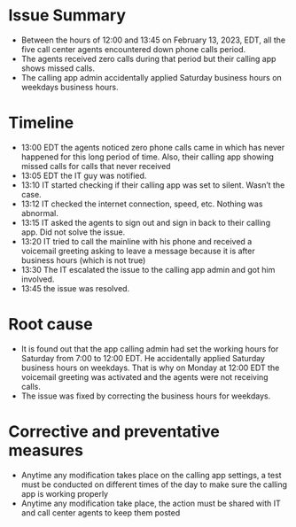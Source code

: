 
# Issue Summary
- Between the hours of 12:00 and 13:45 on February 13, 2023, EDT, all the five call center agents encountered down phone calls period.
- The agents received zero calls during that period but their calling app shows missed calls.
- The calling app admin accidentally applied Saturday business hours on weekdays business hours.

# Timeline
-	13:00 EDT the agents noticed zero phone calls came in which has never happened for this long period of time. Also, their calling app showing missed calls for calls that never received
-	13:05 EDT the IT guy was notified.
-	13:10 IT started checking if their calling app was set to silent. Wasn’t the case.
-	13:12 IT checked the internet connection, speed, etc. Nothing was abnormal.
-	13:15 IT asked the agents to sign out and sign in back to their calling app. Did not solve the issue.
-	13:20 IT tried to call the mainline with his phone and received a voicemail greeting asking to leave a message because it is after business hours (which is not true)
-	13:30 The IT escalated the issue to the calling app admin and got him involved.
-	13:45 the issue was resolved.

# Root cause
-	It is found out that the app calling admin had set the working hours for Saturday from 7:00 to 12:00 EDT. He accidentally applied Saturday business hours on weekdays. That is why on Monday at 12:00 EDT the voicemail greeting was activated and the agents were not receiving calls.
-	The issue was fixed by correcting the business hours for weekdays.

# Corrective and preventative measures
-	Anytime any modification takes place on the calling app settings, a test must be conducted on different times of the day to make sure the calling app is working properly
-	Anytime any modification take place, the action must be shared with IT and call center agents to keep them posted






